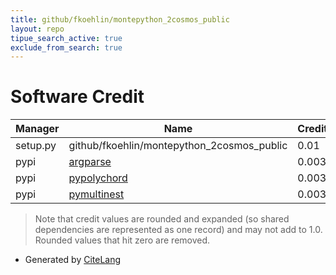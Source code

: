 ```yaml
---
title: github/fkoehlin/montepython_2cosmos_public
layout: repo
tipue_search_active: true
exclude_from_search: true
---
```

# Software Credit

|Manager|Name|Credit|
|-------|----|------|
|setup.py|github/fkoehlin/montepython_2cosmos_public|0.01|
|pypi|[argparse](https://github.com/ThomasWaldmann/argparse/)|0.003|
|pypi|[pypolychord](https://ccpforge.cse.rl.ac.uk/gf/project/polychord/)|0.003|
|pypi|[pymultinest](https://johannesbuchner.github.io/PyMultiNest/)|0.003|


> Note that credit values are rounded and expanded (so shared dependencies are represented as one record) and may not add to 1.0. Rounded values that hit zero are removed.


- Generated by [CiteLang](https://github.com/vsoch/citelang)
